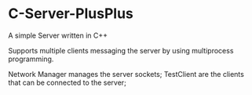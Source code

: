 # C-Server-PlusPlus
A simple Server written in C++

Supports multiple clients messaging the server by using multiprocess programming.

Network Manager manages the server sockets; TestClient are the clients that can be connected to the server;
